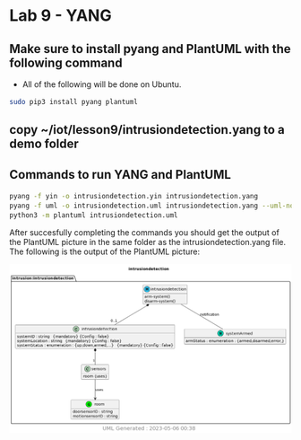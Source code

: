 # Lab 9 - YANG

## Make sure to install pyang and PlantUML with the following command

* All of the following will be done on Ubuntu.

```bash
sudo pip3 install pyang plantuml
```

## copy ~/iot/lesson9/intrusiondetection.yang to a demo folder

## Commands to run YANG and PlantUML

```bash
pyang -f yin -o intrusiondetection.yin intrusiondetection.yang
pyang -f uml -o intrusiondetection.uml intrusiondetection.yang --uml-no=stereotypes,annotation,typedef
python3 -m plantuml intrusiondetection.uml
```

After succesfully completing the commands you should get the output of the PlantUML picture in the same folder as the intrusiondetection.yang file. The following is the output of the PlantUML picture:

![intrusiondetection](intrusiondetection.png)
